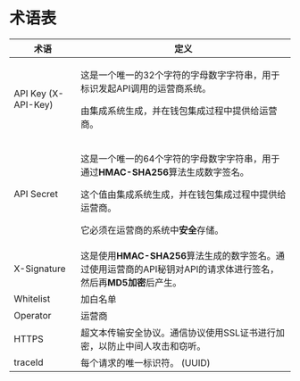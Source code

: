 # 术语表

| 术语                  | 定义                                                                                                                                              |
| ------------------- | ----------------------------------------------------------------------------------------------------------------------------------------------- |
| API Key (X-API-Key) | <p>这是一个唯一的32个字符的字母数字字符串，用于标识发起API调用的运营商系统。</p><p>由集成系统生成，并在钱包集成过程中提供给运营商。</p>                                                                   |
| API Secret          | <p>这是一个唯一的64个字符的字母数字字符串，用于通过<strong>HMAC-SHA256</strong>算法生成数字签名。</p><p>这个值由集成系统生成，并在钱包集成过程中提供给运营商。</p><p>它必须在运营商的系统中<strong>安全</strong>存储。</p> |
| X-Signature         | 这是使用**HMAC-SHA256**算法生成的数字签名。通过使用运营商的API秘钥对API的请求体进行签名，然后再**MD5加密**后产生。                                                                         |
| Whitelist           | 加白名单                                                                                                                                            |
| Operator            | 运营商                                                                                                                                             |
| HTTPS               | 超文本传输安全协议。通信协议使用SSL证书进行加密，以防止中间人攻击和窃听。                                                                                                          |
| traceId             | 每个请求的唯一标识符。 (UUID)                                                                                                                              |
